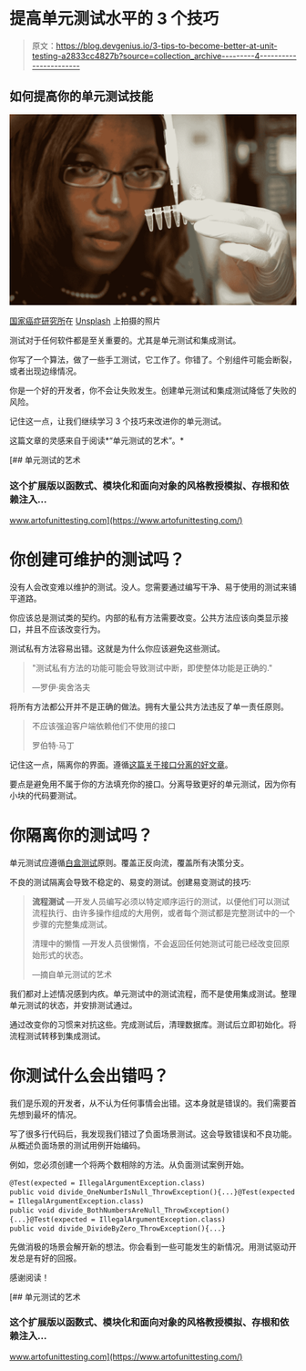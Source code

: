 # 提高单元测试水平的 3 个技巧

> 原文：<https://blog.devgenius.io/3-tips-to-become-better-at-unit-testing-a2833cc4827b?source=collection_archive---------4----------------------->

## 如何提高你的单元测试技能

![](img/b739f8e84c0e5d93271dcbeb97c9b880.png)

[国家癌症研究所](https://unsplash.com/@nci?utm_source=medium&utm_medium=referral)在 [Unsplash](https://unsplash.com?utm_source=medium&utm_medium=referral) 上拍摄的照片

测试对于任何软件都是至关重要的。尤其是单元测试和集成测试。

你写了一个算法，做了一些手工测试，它工作了。你错了。个别组件可能会断裂，或者出现边缘情况。

你是一个好的开发者，你不会让失败发生。创建单元测试和集成测试降低了失败的风险。

记住这一点，让我们继续学习 3 个技巧来改进你的单元测试。

这篇文章的灵感来自于阅读*“单元测试的艺术”。*

[](https://www.artofunittesting.com/) [## 单元测试的艺术

### 这个扩展版以函数式、模块化和面向对象的风格教授模拟、存根和依赖注入…

www.artofunittesting.com](https://www.artofunittesting.com/) 

# 你创建可维护的测试吗？

没有人会改变难以维护的测试。没人。您需要通过编写干净、易于使用的测试来铺平道路。

你应该总是测试类的契约。内部的私有方法需要改变。公共方法应该向类显示接口，并且不应该改变行为。

测试私有方法容易出错。这就是为什么你应该避免这些测试。

> "测试私有方法的功能可能会导致测试中断，即使整体功能是正确的."
> 
> —罗伊·奥舍洛夫

将所有方法都公开并不是正确的做法。拥有大量公共方法违反了单一责任原则。

> 不应该强迫客户端依赖他们不使用的接口
> 
> 罗伯特·马丁

记住这一点，隔离你的界面。遵循[这篇关于接口分离的好文章](https://stackify.com/interface-segregation-principle/)。

要点是避免用不属于你的方法填充你的接口。分离导致更好的单元测试，因为你有小块的代码要测试。

# 你隔离你的测试吗？

单元测试应遵循[白盒测试](https://www.geeksforgeeks.org/software-engineering-white-box-testing/)原则。覆盖正反向流，覆盖所有决策分支。

不良的测试隔离会导致不稳定的、易变的测试。创建易变测试的技巧:

> **流程测试** —开发人员编写必须以特定顺序运行的测试，以便他们可以测试流程执行、由许多操作组成的大用例，或者每个测试都是完整测试中的一个步骤的完整集成测试。
> 
> 清理中的懒惰 —开发人员很懒惰，不会返回任何她测试可能已经改变回原始形式的状态。
> 
> —摘自单元测试的艺术

我们都对上述情况感到内疚。单元测试中的测试流程，而不是使用集成测试。整理单元测试的状态，并安排测试通过。

通过改变你的习惯来对抗这些。完成测试后，清理数据库。测试后立即初始化。将流程测试转移到集成测试。

# 你测试什么会出错吗？

我们是乐观的开发者，从不认为任何事情会出错。这本身就是错误的。我们需要首先想到最坏的情况。

写了很多行代码后，我发现我们错过了负面场景测试。这会导致错误和不良功能。从概述负面场景的测试用例开始编码。

例如，您必须创建一个将两个数相除的方法。从负面测试案例开始。

```
@Test(expected = IllegalArgumentException.class)
public void divide_OneNumberIsNull_ThrowException(){...}@Test(expected = IllegalArgumentException.class)
public void divide_BothNumbersAreNull_ThrowException(){...}@Test(expected = IllegalArgumentException.class)
public void divide_DivideByZero_ThrowException(){...}
```

先做消极的场景会解开新的想法。你会看到一些可能发生的新情况。用测试驱动开发总是有好的回报。

感谢阅读！

[](https://www.artofunittesting.com/) [## 单元测试的艺术

### 这个扩展版以函数式、模块化和面向对象的风格教授模拟、存根和依赖注入…

www.artofunittesting.com](https://www.artofunittesting.com/)